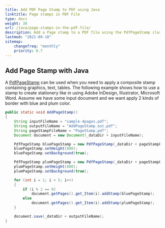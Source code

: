 ```yaml
---
title: Add PDF Page Stamp to PDF using Java
linktitle: Page stamps in PDF File
type: docs
weight: 30
url: /java/page-stamps-in-the-pdf-file/
description: Add a Page stamp to a PDF file using the PdfPageStamp class with Java.
lastmod: "2021-09-10"
sitemap:
    changefreq: "monthly"
    priority: 0.7
---
```


## Add Page Stamp with Java

A [PdfPageStamp](https://apireference.aspose.com/pdf/java/com.aspose.pdf/PdfPageStamp) can be used when you need to apply a composite stamp containing graphics, text, tables. The following example shows how to use a stamp to create stationery like in using Adobe InDesign, Illustrator, Microsoft Word. Assume we have some input document and we want apply 2 kinds of border with blue and plum color.

```java
public static void AddPageStamp()
{
    String inputFileName = "sample-4pages.pdf";
    String outputFileName = "AddPageStamp_out.pdf";
    String pageStampFileName = "PageStamp.pdf";
    Document document = new Document(_dataDir + inputFileName);

    PdfPageStamp bluePageStamp = new PdfPageStamp(_dataDir + pageStampFileName, 1);
    bluePageStamp.setHeight(800);
    bluePageStamp.setBackground(true);

    PdfPageStamp plumPageStamp = new PdfPageStamp(_dataDir + pageStampFileName, 2);
    plumPageStamp.setHeight(800);
    plumPageStamp.setBackground(true);

    for (int i = 1; i < 5; i++)
    {
        if (i % 2 == 0)
            document.getPages().get_Item(i).addStamp(bluePageStamp);
        else
            document.getPages().get_Item(i).addStamp(plumPageStamp);
    }

    document.save(_dataDir + outputFileName);
}
```
